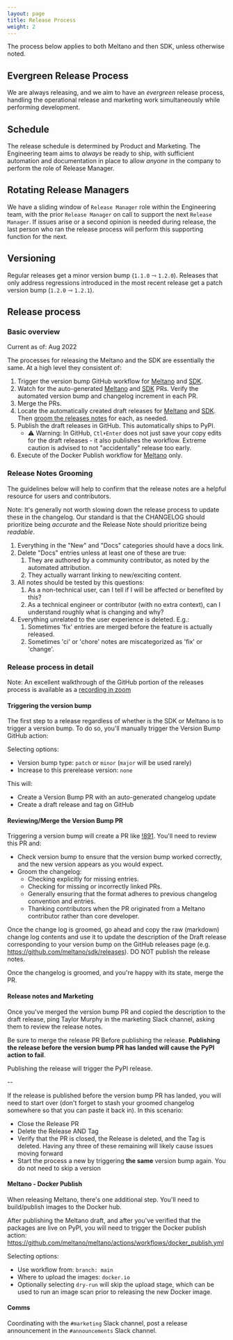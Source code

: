 ```yaml
---
layout: page
title: Release Process
weight: 2
---
```


The process below applies to both Meltano and then SDK, unless otherwise noted.

## Evergreen Release Process

We are always releasing, and we aim to have an _evergreen_ release process, handling the operational release and marketing work simultaneously while performing development.

## Schedule

The release schedule is determined by Product and Marketing. The Engineering team aims to _always_ be ready to ship, with sufficient automation and documentation in place to allow _anyone_ in the company to perform the role of Release Manager.

## Rotating Release Managers

We have a sliding window of `Release Manager` role within the Engineering team, with the prior `Release Manager` on call to support the next `Release Manager`. If issues arise or a second opinion is needed during release, the last person who ran the release process will perform this supporting function for the next.

## Versioning

Regular releases get a minor version bump (`1.1.0` ⇾ `1.2.0`).
Releases that only address regressions introduced in the most recent release get a patch version bump (`1.2.0` ⇾ `1.2.1`).

## Release process

### Basic overview

Current as of: Aug 2022

The processes for releasing the Meltano and the SDK are essentially the same. At a high level they consistent of:

1. Trigger the version bump GitHub workflow for [Meltano](https://github.com/meltano/meltano/actions/workflows/version_bump.yml) and [SDK](https://github.com/meltano/sdk/actions/workflows/version_bump.yml).
2. Watch for the auto-generated [Meltano](https://github.com/meltano/meltano/pulls) and [SDK](https://github.com/meltano/sdk/pulls) PRs. Verify the automated version bump and changelog increment in each PR.
3. Merge the PRs.
4. Locate the automatically created draft releases for [Meltano](https://github.com/meltano/meltano/releases) and [SDK](https://github.com/meltano/sdk/releases). Then [groom the releases notes](#release-notes-grooming) for each, as needed.
5. Publish the draft releases in GitHub. This automatically ships to PyPI.
   - ⚠️ Warning: In GitHub, `Ctl+Enter` does not just save your copy edits for the draft releases - it also publishes the workflow. Extreme caution is advised to not "accidentally" release too early.
6. Execute of the Docker Publish workflow for [Meltano](https://github.com/meltano/meltano/actions/workflows/docker_publish.yml) only.

### Release Notes Grooming

The guidelines below will help to confirm that the release notes are a helpful resource for users and contributors.

Note: It's generally not worth slowing down the release process to update these in the changelog. Our standard is that the CHANGELOG should prioritize being _accurate_ and the Release Note should prioritize being _readable_.

1. Everything in the "New" and "Docs" categories should have a docs link.
1. Delete "Docs" entries unless at least one of these are true:
   1. They are authored by a community contributor, as noted by the automated attribution.
   1. They actually warrant linking to new/exciting content.
1. All notes should be tested by this questions:
   1. As a non-technical user, can I tell if I will be affected or benefited by this?
   1. As a technical engineer or contributor (with no extra context), can I understand roughly what is changing and why?
1. Everything unrelated to the user experience is deleted. E.g.:
   1. Sometimes 'fix' entries are merged before the feature is actually released.
   1. Sometimes 'ci' or 'chore' notes are miscategorized as 'fix' or 'change'.

### Release process in detail

Note: An excellent walkthrough of the GitHub portion of the releases process is available as a [recording in zoom](https://meltano.zoom.us/rec/play/ORP7_YqAfOf7cO1QlzpBgQvzE03sUGWwgaqVM3l73J6Bv4ZNobGHkpBYunfcsbDSZ4EArSQwmWr9sQ2M.sci0rE6xMAfSNMVG?continueMode=true&_x_zm_rtaid=20Z-pMoDQgy0DmRPcCaVvQ.1659731481077.bf202a39d17b8ca28a159b9671132651&_x_zm_rhtaid=985)

#### Triggering the version bump

The first step to a release regardless of whether is the SDK or Meltano is to trigger a version bump. To do so, you'll manually trigger the Version Bump GitHub action:

Selecting options:

- Version bump type: `patch` or `minor` (`major` will be used rarely)
- Increase to this prerelease version: `none`

This will:

- Create a Version Bump PR with an auto-generated changelog update
- Create a draft release and tag on GitHub

#### Reviewing/Merge the Version Bump PR

Triggering a version bump will create a PR like [!891](https://github.com/meltano/sdk/pull/891). You'll need to review this PR and:

- Check version bump to ensure that the version bump worked correctly, and the new version appears as you would expect.
- Groom the changelog:
  - Checking explicitly for missing entries.
  - Checking for missing or incorrectly linked PRs.
  - Generally ensuring that the format adheres to previous changelog convention and entries.
  - Thanking contributors when the PR originated from a Meltano contributor rather than core developer.

Once the change log is groomed, go ahead and copy the raw (markdown) change log contents and use it to update the description of the Draft release corresponding to your version bump on the GitHub releases page (e.g. https://github.com/meltano/sdk/releases). DO NOT publish the release notes.

Once the changelog is groomed, and you're happy with its state, merge the PR.

#### Release notes and Marketing

Once you've merged the version bump PR and copied the description to the draft release, ping Taylor Murphy in the marketing Slack channel, asking them to review the release notes.

Be sure to merge the release PR Before publishing the release. **Publishing the release before the version bump PR has landed will cause the PyPI action to fail**.

Publishing the release will trigger the PyPI release.

--

If the release is published before the version bump PR has landed, you will need to start over (don't forget to stash your groomed changelog somewhere so that you can paste it back in). In this scenario:

- Close the Release PR
- Delete the Release AND Tag
- Verify that the PR is closed, the Release is deleted, and the Tag is deleted. Having any three of these remaining will likely cause issues moving forward
- Start the process a new by triggering **the same** version bump again. You do not need to skip a version

#### Meltano - Docker Publish

When releasing Meltano, there's one additional step. You'll need to build/publish images to the Docker hub.

After publishing the Meltano draft, and after you've verified that the packages are live on PyPI, you will need to trigger the Docker publish action: https://github.com/meltano/meltano/actions/workflows/docker_publish.yml

Selecting options:

- Use workflow from: `branch: main`
- Where to upload the images: `docker.io`
- Optionally selecting `dry-run` will skip the upload stage, which can be used to run an image scan prior to releasing the new Docker image.

#### Comms

Coordinating with the `#marketing` Slack channel, post a release announcement in the `#announcements` Slack channel.
